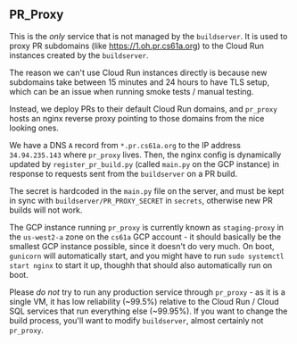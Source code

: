 ## PR_Proxy

This is the _only_ service that is not managed by the `buildserver`. It is used to proxy PR subdomains (like <https://1.oh.pr.cs61a.org>) to the Cloud Run instances created by the `buildserver`.

The reason we can't use Cloud Run instances directly is because new subdomains take between 15 minutes and 24 hours to have TLS setup, which can be an issue when running smoke tests / manual testing.

Instead, we deploy PRs to their default Cloud Run domains, and `pr_proxy` hosts an nginx reverse proxy pointing to those domains from the nice looking ones.

We have a DNS `A` record from `*.pr.cs61a.org` to the IP address `34.94.235.143` where `pr_proxy` lives. Then, the nginx config is dynamically updated by `register_pr_build.py` (called `main.py` on the GCP instance) in response to requests sent from the `buildserver` on a PR build.

The secret is hardcoded in the `main.py` file on the server, and must be kept in sync with `buildserver/PR_PROXY_SECRET` in `secrets`, otherwise new PR builds will not work.

The GCP instance running `pr_proxy` is currently known as `staging-proxy` in the `us-west2-a` zone on the `cs61a` GCP account - it should basically be the smallest GCP instance possible, since it doesn't do very much. On boot, `gunicorn` will automatically start, and you might have to run `sudo systemctl start nginx` to start it up, thoughh that should also automatically run on boot.

Please _do not_ try to run any production service through `pr_proxy` - as it is a single VM, it has low reliability (~99.5%) relative to the Cloud Run / Cloud SQL services that run everything else (~99.95%). If you want to change the build process, you'll want to modify `buildserver`, almost certainly not `pr_proxy`.
